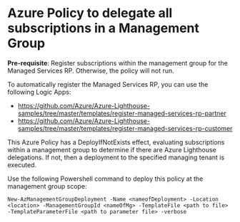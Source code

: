 # Azure Policy to delegate all subscriptions in a Management Group

**Pre-requisite**: Register subscriptions within the management group for the Managed Services RP. Otherwise, the policy will not run. 

To automatically register the Managed Services RP, you can use the following Logic Apps:
- https://github.com/Azure/Azure-Lighthouse-samples/tree/master/templates/register-managed-services-rp-partner
- https://github.com/Azure/Azure-Lighthouse-samples/tree/master/templates/register-managed-services-rp-customer

This Azure Policy has a DeployIfNotExists effect, evaluating subscriptions within a management group to determine if there are Azure Lighthouse delegations. If not, then a deployment to the specified managing tenant is executed. 

Use the following Powershell command to deploy this policy at the management group scope:

`
New-AzManagementGroupDeployment -Name <nameofDeployment> -Location <location> -ManagementGroupId <nameOfMg> -TemplateFile <path to file> -TemplateParameterFile <path to parameter file> -verbose
`


